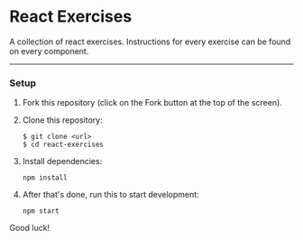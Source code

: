 # React Exercises
A collection of react exercises.
Instructions for every exercise can be found on every component.

---

### Setup

1. Fork this repository (click on the Fork button at the top of the screen).
2. Clone this repository:
    ```
    $ git clone <url>
    $ cd react-exercises
    ```

3. Install dependencies:
    ```
    npm install
    ```

4. After that's done, run this to start development:
    ```
    npm start
    ```


Good luck!

